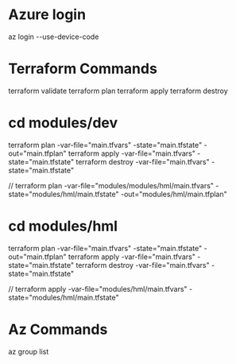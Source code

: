 # Azure login

az login --use-device-code

# Terraform Commands

terraform validate
terraform plan
terraform apply
terraform destroy

# cd modules/dev

terraform plan -var-file="main.tfvars" -state="main.tfstate" -out="main.tfplan"
terraform apply -var-file="main.tfvars" -state="main.tfstate"
terraform destroy -var-file="main.tfvars" -state="main.tfstate"

// terraform plan -var-file="modules/modules/hml/main.tfvars" -state="modules/hml/main.tfstate" -out="modules/hml/main.tfplan"

# cd modules/hml

terraform plan -var-file="main.tfvars" -state="main.tfstate" -out="main.tfplan"
terraform apply -var-file="main.tfvars" -state="main.tfstate"
terraform destroy -var-file="main.tfvars" -state="main.tfstate"

// terraform apply -var-file="modules/hml/main.tfvars" -state="modules/hml/main.tfstate"

# Az Commands

az group list
